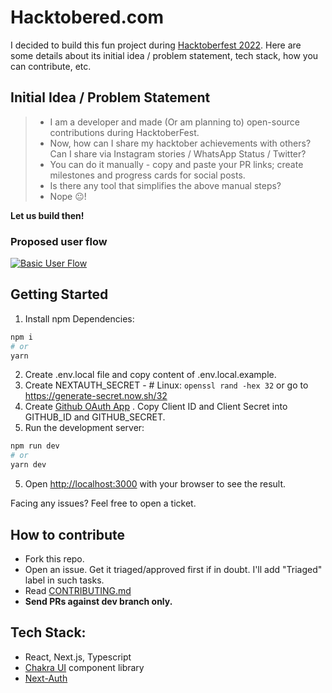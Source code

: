 # Hacktobered.com

I decided to build this fun project during [Hacktoberfest 2022](https://hacktoberfest.com/).
Here are some details about its initial idea / problem statement, tech stack, how you can contribute, etc.

## Initial Idea / Problem Statement

> - I am a developer and made (Or am planning to) open-source contributions during HacktoberFest. 
> - Now, how can I share my hacktober achievements with others? Can I share via Instagram stories / WhatsApp Status / Twitter?
> - You can do it manually - copy and paste your PR links; create milestones and progress cards for social posts.
> - Is there any tool that simplifies the above manual steps?
> - Nope 😐!

**Let us build then!**

### Proposed user flow

[![Basic User Flow](https://hacktobered.s3.us-west-2.amazonaws.com/hacktoberpoc.png)](https://www.youtube.com/shorts/636Fm5RP4aU)

## Getting Started

1. Install npm Dependencies:

```bash
npm i
# or
yarn
```

2. Create .env.local file and copy content of .env.local.example.
3. Create NEXTAUTH_SECRET - # Linux: `openssl rand -hex 32` or go to https://generate-secret.now.sh/32
4. Create [Github OAuth App](https://github.com/organizations/hacktobered/settings/applications) . Copy Client ID and Client Secret into GITHUB_ID and GITHUB_SECRET.
4. Run the development server:

```bash
npm run dev
# or
yarn dev
```
5. Open [http://localhost:3000](http://localhost:3000) with your browser to see the result.

Facing any issues? Feel free to open a ticket.

## How to contribute

- Fork this repo.
- Open an issue. Get it triaged/approved first if in doubt. I'll add "Triaged" label in such tasks.
- Read [CONTRIBUTING.md](https://github.com/hacktobered/hacktobered.com/blob/main/CONTRIBUTING.md)
- **Send PRs against dev branch only.**

## Tech Stack:

- React, Next.js, Typescript
- [Chakra UI](https://chakra-ui.com/) component library
- [Next-Auth](https://next-auth.js.org/)

